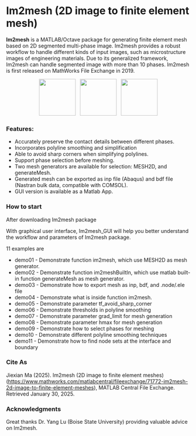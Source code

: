 # Im2mesh (2D image to finite element mesh)



**Im2mesh** is a MATLAB/Octave package for generating finite element mesh based on 2D segmented multi-phase image. Im2mesh provides a robust workflow to handle different kinds of input images, such as microstructure images of engineering materials. Due to its generalized framework, Im2mesh can handle segmented image with more than 10 phases.  Im2mesh is first released on MathWorks File Exchange in 2019.



<p align="center">
  <img src = "https://github.com/mjx888/im2mesh/blob/main/example_kumamon.png" height="100"> &nbsp
  <img src = "https://github.com/mjx888/im2mesh/blob/main/example_shape.png" height="100"> &nbsp
  <img src = "https://github.com/mjx888/im2mesh/blob/main/example_concrete.png" height="100"> 
</p>


### Features:

- Accurately preserve the contact details between different phases.
- Incorporates polyline smoothing and simplification
- Able to avoid sharp corners when simplifying polylines.
- Support phase selection before meshing.
- Two mesh generators are available for selection: MESH2D, and generateMesh.
- Generated mesh can be exported as inp file (Abaqus) and bdf file (Nastran bulk data, compatible with COMSOL).
- GUI version is available as a Matlab App.

### How to start

After downloading Im2mesh package 

 With graphical user interface, Im2mesh_GUI will help you better understand the workflow and parameters of Im2mesh package.



11 examples are 

- demo01 - Demonstrate function im2mesh, which use MESH2D as mesh generator.
- demo02 - Demonstrate function im2meshBuiltIn, which use matlab built-in function generateMesh as mesh generator.
- demo03 - Demonstrate how to export mesh as inp, bdf, and .node/.ele file
- demo04 - Demonstrate what is inside function im2mesh.
- demo05 - Demonstrate parameter tf_avoid_sharp_corner
- demo06 - Demonstrate thresholds in polyline smoothing
- demo07 - Demonstrate parameter grad_limit for mesh generation
- demo08 - Demonstrate parameter hmax for mesh generation
- demo09 - Demonstrate how to select phases for meshing
- demo10 - Demonstrate different polyline smoothing techniques
- demo11 - Demonstrate how to find node sets at the interface and boundary



### Cite As

Jiexian Ma (2025). Im2mesh (2D image to finite element meshes) (https://www.mathworks.com/matlabcentral/fileexchange/71772-im2mesh-2d-image-to-finite-element-meshes), MATLAB Central File Exchange. Retrieved January 30, 2025.

### Acknowledgments

Great thanks Dr. Yang Lu (Boise State University) providing valuable advice on Im2mesh.  